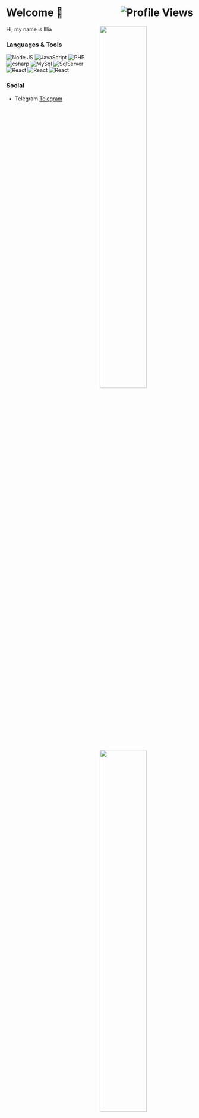 # Welcome 👋 <img align="right" src="https://komarev.com/ghpvc/?username=ilyas-mkr&label=👀" alt="Profile Views"/>

<img 
  width="50%"
  align="right"
  src="https://github-readme-stats.vercel.app/api?username=ilyas-mkr&hide_border=true&count_private=true&layout=compact&hide_title=true&show_icons=true&theme=dracula&icon_color=5194f0&bg_color=0d1117" />
<img
  width="50%"
  align="right"
  src="https://github-readme-stats.vercel.app/api/top-langs/?username=ilyas-mkr&hide=html&layout=compact&hide_border=true&hide_title=true&count_private=true&theme=dracula&icon_color=5194f0&bg_color=0d1117"/>

Hi, my name is Illia

### Languages & Tools

<div>
  <!-- Node JS -->
  <img alt="Node JS" src="https://img.shields.io/badge/-Node%20JS-43853d?style=flat-square&logo=Node.js&logoColor=white" />
  <!-- JS -->
  <img alt="JavaScript" src="https://img.shields.io/badge/-JavaScript-edb200?style=flat-square&logo=javascript&logoColor=white" />
  <!-- PHP -->
  <img alt="PHP" src="https://img.shields.io/badge/-PHP-8892BF?style=flat-square&logo=php&logoColor=white" />
  <!-- C# -->
  <img alt="csharp" src="https://img.shields.io/badge/-C Sharp-68217A?style=flat-square&logo=csharp&logoColor=white" />
  <!-- MYSQL -->
  <img alt="MySql" src="https://img.shields.io/badge/-MySql-4479A1?style=flat-square&logo=mysql&logoColor=white" />
  <!-- SQl Server -->
  <img alt="SqlServer" src="https://img.shields.io/badge/-SQL Server-CC2927?style=flat-square&logo=microsoftsqlserver&logoColor=white" />
  <!-- React -->
  <img alt="React" src="https://img.shields.io/badge/-React-61DAFB?style=flat-square&logo=react&logoColor=white" />
  <!-- Codeigniter  -->
  <img alt="React" src="https://img.shields.io/badge/-Codeigniter-EF4223?style=flat-square&logo=codeigniter&logoColor=white" />
  <!-- Angular -->
  <img alt="React" src="https://img.shields.io/badge/-Angular-DD0031?style=flat-square&logo=angular&logoColor=white" />
</div>

### Social

- Telegram [Telegram](https://t.me/ilshlw)
